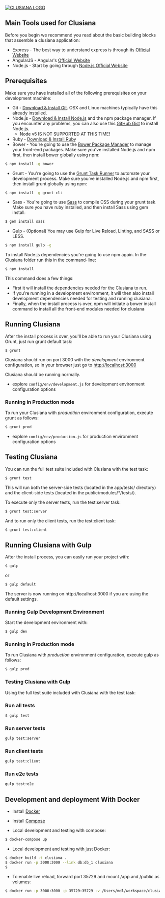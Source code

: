 [![CLUSIANA LOGO](http://i.imgur.com/cHcsgmX.jpg)](Clusiana)


## Main Tools used for Clusiana
Before you begin we recommend you read about the basic building blocks that assemble a clusiana application:
* Express - The best way to understand express is through its [Official Website](http://expressjs.com/)
* AngularJS - Angular's [Official Website](http://angularjs.org/)
* Node.js - Start by going through [Node.js Official Website](http://nodejs.org/) 


## Prerequisites
Make sure you have installed all of the following prerequisites on your development machine:
* Git - [Download & Install Git](https://git-scm.com/downloads). OSX and Linux machines typically have this already installed.
* Node.js - [Download & Install Node.js](https://nodejs.org/en/download/) and the npm package manager. If you encounter any problems, you can also use this [GitHub Gist](https://gist.github.com/isaacs/579814) to install Node.js.
  * Node v5 IS NOT SUPPORTED AT THIS TIME! 
* Ruby - [Download & Install Ruby](https://www.ruby-lang.org/en/documentation/installation/)
* Bower - You're going to use the [Bower Package Manager](http://bower.io/) to manage your front-end packages. Make sure you've installed Node.js and npm first, then install bower globally using npm:

```bash
$ npm install -g bower
```

* Grunt - You're going to use the [Grunt Task Runner](http://gruntjs.com/) to automate your development process. Make sure you've installed Node.js and npm first, then install grunt globally using npm:

```bash
$ npm install -g grunt-cli
```

* Sass - You're going to use [Sass](http://sass-lang.com/) to compile CSS during your grunt task. Make sure you have ruby installed, and then install Sass using gem install:

```bash
$ gem install sass
```

* Gulp - (Optional) You may use Gulp for Live Reload, Linting, and SASS or LESS.

```bash
$ npm install gulp -g
```

To install Node.js dependencies you're going to use npm again. In the Clusiana folder run this in the command-line:

```bash
$ npm install
```

This command does a few things:
* First it will install the dependencies needed for the Clusiana to run.
* If you're running in a development environment, it will then also install development dependencies needed for testing and running clusiana.
* Finally, when the install process is over, npm will initiate a bower install command to install all the front-end modules needed for clusiana

## Running Clusiana
After the install process is over, you'll be able to run your Clusiana using Grunt, just run grunt default task:

```
$ grunt
```

Clusiana should run on port 3000 with the *development* environment configuration, so in your browser just go to [http://localhost:3000](http://localhost:3000)

Clusiana should be running normally.

* explore `config/env/development.js` for development environment configuration options

### Running in Production mode
To run your Clusiana with *production* environment configuration, execute grunt as follows:

```bash
$ grunt prod
```

* explore `config/env/production.js` for production environment configuration options

## Testing Clusiana
You can run the full test suite included with Clusiana with the test task:

```bash
$ grunt test
```

This will run both the server-side tests (located in the app/tests/ directory) and the client-side tests (located in the public/modules/*/tests/).

To execute only the server tests, run the test:server task:

```bash
$ grunt test:server
```

And to run only the client tests, run the test:client task:

```bash
$ grunt test:client
```

## Running Clusiana with Gulp

After the install process, you can easily run your project with:

```bash
$ gulp
```
or

```bash
$ gulp default
```

The server is now running on http://localhost:3000 if you are using the default settings. 

### Running Gulp Development Environment

Start the development environment with:

```bash
$ gulp dev
```

### Running in Production mode
To run Clusiana with *production* environment configuration, execute gulp as follows:

```bash
$ gulp prod
```

### Testing Clusiana with Gulp
Using the full test suite included with Clusiana with the test task:

### Run all tests
```bash
$ gulp test
```

### Run server tests
```bash
gulp test:server
```

### Run client tests
```bash
gulp test:client
```

### Run e2e tests
```bash
gulp test:e2e
```

## Development and deployment With Docker

* Install [Docker](https://docs.docker.com/installation/#installation)
* Install [Compose](https://docs.docker.com/compose/install/)

* Local development and testing with compose:
```bash
$ docker-compose up
```

* Local development and testing with just Docker:
```bash
$ docker build -t clusiana .
$ docker run -p 3000:3000 --link db:db_1 clusiana
$
```

* To enable live reload, forward port 35729 and mount /app and /public as volumes:
```bash
$ docker run -p 3000:3000 -p 35729:35729 -v /Users/mdl/workspace/clusiana-stack/clusiana/public:/home/clusiana/public -v /Users/mdl/workspace/clusiana-stack/clusiana/app:/home/clusiana/app --link db:db_1 clusiana
```